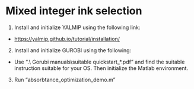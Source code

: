 # Mixed integer ink selection
1.	Install and initialize YALMIP using the following link:
 * https://yalmip.github.io/tutorial/installation/
 
2.	Install and initialize GUROBI using the following:
 * Use “.\ Gorubi manuals\suitable quickstart_*.pdf” and find the suitable instruction suitable for your OS. Then initialize the Matlab environment. 

3.	Run “absorbtance_optimization_demo.m”


